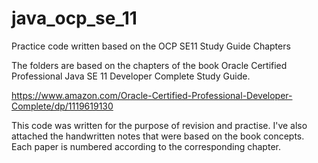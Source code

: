 # java_ocp_se_11
Practice code written based on the OCP SE11 Study Guide Chapters

The folders are based on the chapters of the book Oracle Certified Professional Java SE 11 Developer Complete Study Guide.

https://www.amazon.com/Oracle-Certified-Professional-Developer-Complete/dp/1119619130

This code was written for the purpose of revision and practise. I've also attached the handwritten notes that were based on the book concepts. Each paper is numbered according to the corresponding chapter.
